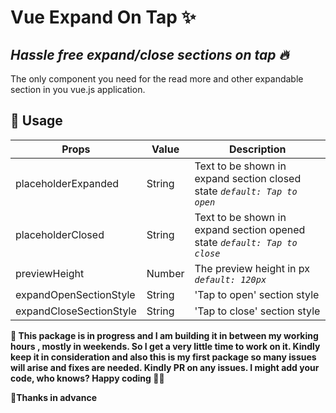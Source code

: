 
#  Vue Expand On Tap :sparkles:
## _Hassle free expand/close sections on tap :fire:_

The only component you need for the read more and other expandable section in you vue.js application.

## :memo: Usage

| Props | Value | Description |
|--|--|--|
|  placeholderExpanded| String | Text to be shown in expand section closed state *`default: Tap to open`*  |
|  placeholderClosed| String | Text to be shown in expand section opened state *`default: Tap to close`*  |
|  previewHeight| Number | The preview height in px *`default: 120px`*   |
|  expandOpenSectionStyle| String |   'Tap to open' section style |
|  expandCloseSectionStyle| String |  'Tap to close' section style |

 **:construction: This package is in progress and I am building it in between my working hours , mostly in weekends. So I get a very little time to work on it. Kindly keep it in consideration and also this is my first package so many issues will arise and fixes are needed. Kindly PR on any issues. I might add your code, who knows? Happy coding :technologist:** 
 
 **:bookmark:Thanks in advance**
